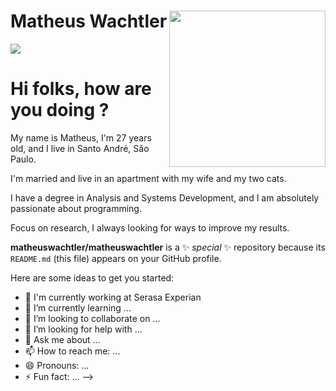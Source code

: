 # Matheus Wachtler   <img align="right" width="250px" src="https://github.com/matheuswachtler/matheuswachtler/assets/76985572/2575cf7d-cb53-4b13-80cf-136e4a060dcb" data-canonical-src="https://i.ibb.co/H2Vnn9B/photo-2021-12-23-11-04-10-removebg-preview.png" style="max-width: 100%;">

<a href="https://www.linkedin.com/in/matheus-wachtler-a9a92911a/"> <img src="https://github.com/matheuswachtler/matheuswachtler/assets/76985572/5ce1b5a8-87c1-4a88-b434-7e46e43e2be4)"> </a>



# Hi folks, how are you doing ? 

My name is Matheus, I'm 27 years old, and I live in Santo André, São Paulo. 



I'm married and live in an apartment with my wife and my two cats.

I have a degree in Analysis and Systems Development, and I am absolutely passionate about programming.          

Focus on research, I always looking for ways to improve my results.



**matheuswachtler/matheuswachtler** is a ✨ _special_ ✨ repository because its `README.md` (this file) appears on your GitHub profile.

Here are some ideas to get you started:

- 🔭 I'm currently working at Serasa Experian
- 🌱 I’m currently learning ...
- 👯 I’m looking to collaborate on ...
- 🤔 I’m looking for help with ...
- 💬 Ask me about ...
- 📫 How to reach me: ...
- 😄 Pronouns: ...
- ⚡ Fun fact: ...
-->
